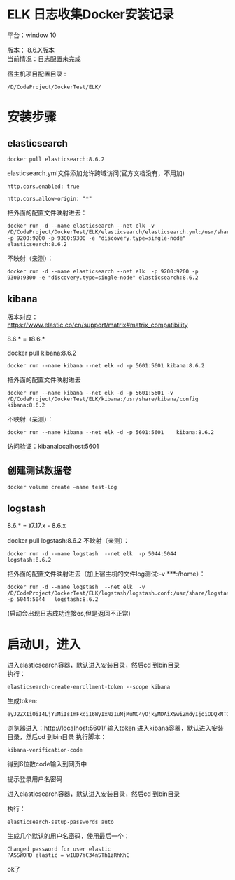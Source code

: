 
# ELK 日志收集Docker安装记录
平台：window 10

版本： 8.6.X版本  
当前情况：日志配置未完成

宿主机项目配置目录 :  
```
/D/CodeProject/DockerTest/ELK/
```

# 安装步骤
## elasticsearch
```
docker pull elasticsearch:8.6.2
```

elasticsearch.yml文件添加允许跨域访问(官方文档没有，不用加)
```
http.cors.enabled: true

http.cors.allow-origin: "*"
```

把外面的配置文件映射进去：
```
docker run -d --name elasticsearch --net elk -v /D/CodeProject/DockerTest/ELK/elasticsearch/elasticsearch.yml:/usr/share/elasticsearch/config/elasticsearch.yml -p 9200:9200 -p 9300:9300 -e "discovery.type=single-node" elasticsearch:8.6.2
```
不映射（亲测）：

```
docker run -d --name elasticsearch --net elk  -p 9200:9200 -p 9300:9300 -e "discovery.type=single-node" elasticsearch:8.6.2
```


## kibana
版本对应：  
https://www.elastic.co/cn/support/matrix#matrix_compatibility

8.6.* = 》8.6.*

docker pull kibana:8.6.2
```
docker run --name kibana --net elk -d -p 5601:5601 kibana:8.6.2
```
把外面的配置文件映射进去
```
docker run --name kibana --net elk -d -p 5601:5601 -v /D/CodeProject/DockerTest/ELK/kibana:/usr/share/kibana/config   kibana:8.6.2

```
不映射（亲测）：

```
docker run --name kibana --net elk -d -p 5601:5601    kibana:8.6.2

```


访问验证：kibanalocalhost:5601

## 创建测试数据卷

```
docker volume create –name test-log
```


## logstash

8.6.* = 》7.17.x - 8.6.x

docker pull logstash:8.6.2
不映射（亲测）：
```
docker run -d --name logstash  --net elk  -p 5044:5044   logstash:8.6.2
```

把外面的配置文件映射进去（加上宿主机的文件log测试:-v ***:/home）：
```
docker run -d --name logstash  --net elk  -v /D/CodeProject/DockerTest/ELK/logstash/logstash.conf:/usr/share/logstash/logstash.conf  -p 5044:5044   logstash:8.6.2
```
(启动会出现日志成功连接es,但是返回不正常)


# 启动UI，进入

进入elasticsearch容器，默认进入安装目录，然后cd 到bin目录  
执行：
```
elasticsearch-create-enrollment-token --scope kibana
```
生成token:
```
eyJ2ZXIiOiI4LjYuMiIsImFkciI6WyIxNzIuMjMuMC4yOjkyMDAiXSwiZmdyIjoiODQxNTQ5MjUxYzA0YWRlYzUzZDUyMTE2ZWI2Zjg5ZDc2YTU3YzM5ZmUxNTIzZDQ1MWQ2ZTFiZTIyMGE4MzUzZiIsImtleSI6IkNlaGVmWVlCX29reDlfMnlVZURnOlU0WVBOODl2UTVPRHdHb2JRNUxLUFEifQ==
```
浏览器进入：http://localhost:5601/
输入token 
进入kibana容器，默认进入安装目录，然后cd 到bin目录
执行脚本：
```
kibana-verification-code
```
得到6位数code输入到网页中

提示登录用户名密码

进入elasticsearch容器，默认进入安装目录，然后cd 到bin目录

执行：
```
elasticsearch-setup-passwords auto
```
生成几个默认的用户名密码，使用最后一个：
```
Changed password for user elastic
PASSWORD elastic = wIUD7YC34nSTh1zRhKhC
```
ok了

[](微信截图_20230223165429.png)
